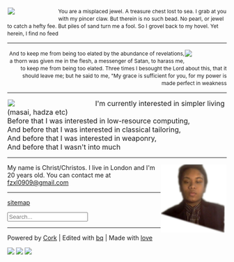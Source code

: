 <style>#x{float:left;margin:1px;}#y{float:right;margin:1px;}</style>

<div id=toc><img id="x" src="/pix/broken-ceramic-can.avif" style="width:115px;"><span style="font-size: 12px;">You are a misplaced jewel. A treasure chest lost to sea. I grab at you with my pincer claw. But therein is no such bead. No pearl, or jewel to catch a hefty fee. But piles of sand turn me a fool. So I grovel back to my hovel. Yet herein, I find no feed</span><hr><p style="text-align: right;"><img id="y" src="/pix/audrey-hepburn-praying.avif" style="width:95px;"><span style="font-size:12px;">And to keep me from being too elated by the abundance of revelations, a thorn was given me in the flesh, a messenger of Satan, to harass me, to keep me from being too elated. Three times I besought the Lord about this, that it should leave me; but he said to me, "My grace is sufficient for you, for my power is made perfect in weakness</span><hr></div>


<img id="x" src="/pix/chickens-kicking-football.avif" style="width:200px;"><span style="font-size: 16px;">I'm currently interested in simpler living (masai, hadza etc)<br> Before that I was interested in low-resource computing,<br>And before that I was interested in classical tailoring,<br> And before that I was interested in weaponry,<br>And before that I wasn't into much</span>

<hr>


<img id="y" src="/pix/cover-photo.png" style="width:150px;"> My name is Christ/Christos. I live in London and I'm 20 years old. You can contact me at fzxl0909@gmail.com<hr>

<a href="/src/run/sitemap.html">sitemap</a>

<input id="sB" placeholder="Search..."><div id="sR"></div><script src="/src/run/s.js"></script>

<hr>

Powered by [Cork](/src/cork.html) | Edited with [bq](/src/bq.html) | Made with [love](/archive/misc/writings/poems#reading-gaol)

 <img src="/pix/glenda.avif" style="width:45px;"> <img src="/pix/puffy1.avif" style="width:45px;"> <img src="/pix/gopher.avif" style="width:25px;">
